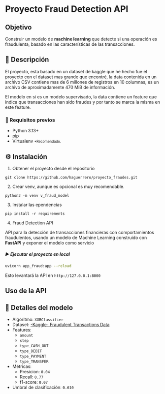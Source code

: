# Proyecto Fraud Detection API

## Objetivo
Construir un modelo de **machine learning** que detecte si una operación es fraudulenta, basado en las características de las transacciones.

## 📖 Descripción
El proyecto, esta basado en un dataset de kaggle que he hecho fue el proyecto con el dataset mas grande que encontré, la data contenida en un archivo CSV contiene mas de 6 millones de registros en 10 columnas, es un archivo de aproximadamente 470 MiB de información.

El modelo en si es un modelo supervisado, la data contiene un feature que indica que transacciones han sido fraudes y por tanto se marca la misma en este feature.

### 📝 Requisitos previos
- Python 3.13+
- pip
- Virtualenv <small style="font-size: 0.8em;">*Recomendado.</small>

## ⚙️ Instalación
1. Obtener el proyecto desde el repositorio 
```batch
git clone https://github.com/haguerrero/proyecto_fraudes.git
```

2. Crear venv, aunque es opcional es muy recomendable.
```batch
python3 -m venv v_fraud_model
```


3. Instalar las ependencias
```batch
pip install -r requirements
```

4. Fraud Detection API

API para la detección de transacciones financieras con comportamientos fraudulentos, usando un modelo de Machine Learning construido con **FastAPI** y exponer el modelo como servicio

##### ▶️ Ejecutar el proyecto en local
```bash
uvicorn app_fraud:app --reload
```
Esto levantará la API en `http://127.0.0.1:8000`

## Uso de la API

## 🤖 Detalles del modelo
- Algoritmo: `XGBClassifier`
- Dataset: [-Kaggle- Fraudulent Transactions Data](https://www.kaggle.com/datasets/chitwanmanchanda/fraudulent-transactions-data/data) 
- Features:
    - `amount`
    - `step`
    - `type_CASH_OUT`
    - `type_DEBIT`
    - `type_PAYMENT`
    - `type_TRANSFER`
- Métricas:
    - Presicion: `0.04`
    - Recall: `0.77`
    - f1-score: `0.07`
- Umbral de clasificación: `0.610`